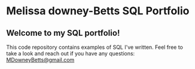 
# Melissa downey-Betts SQL Portfolio

## Welcome to my SQL portfolio! 
This code repository contains examples of SQL I've written. 
Feel free to take a look and reach out if you have any questions:
MDowneyBetts@gmail.com

